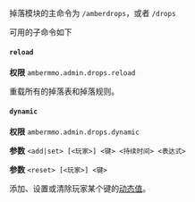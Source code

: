 
掉落模块的主命令为 `/amberdrops`，或者 `/drops`

可用的子命令如下

#### `reload`

**权限** `ambermmo.admin.drops.reload`

重载所有的掉落表和掉落规则。

#### `dynamic`

**权限** `ambermmo.admin.drops.dynamic`

**参数** `<add|set> [<玩家>] <键> <持续时间> <表达式>`

**参数** `<reset> [<玩家>] <键>`

添加、设置或清除玩家某个键的[动态值](/zh-cn/dynamic.md)。